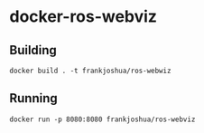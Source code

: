 # docker-ros-webviz

## Building

```
docker build . -t frankjoshua/ros-webwiz
```

## Running

```
docker run -p 8080:8080 frankjoshua/ros-webviz
```

